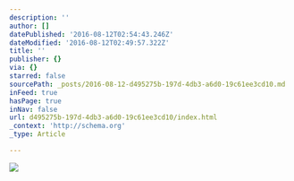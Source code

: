 ```yaml
---
description: ''
author: []
datePublished: '2016-08-12T02:54:43.246Z'
dateModified: '2016-08-12T02:49:57.322Z'
title: ''
publisher: {}
via: {}
starred: false
sourcePath: _posts/2016-08-12-d495275b-197d-4db3-a6d0-19c61ee3cd10.md
inFeed: true
hasPage: true
inNav: false
url: d495275b-197d-4db3-a6d0-19c61ee3cd10/index.html
_context: 'http://schema.org'
_type: Article

---
```

![](https://the-grid-user-content.s3-us-west-2.amazonaws.com/a02eda23-caab-4c87-b32d-781fced8d1da.png)